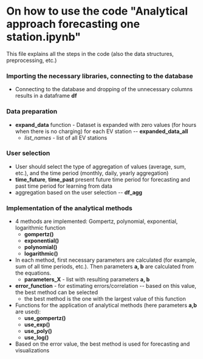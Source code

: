 # On how to use the code "Analytical approach forecasting one station.ipynb"
This file explains all the steps in the code (also the data structures, preprocessing, etc.)

### Importing the necessary libraries, connecting to the database
* Connecting to the database and dropping of the unnecessary columns results in a dataframe **df**

### Data preparation
* **expand_data** function - Dataset is expanded with zero values (for hours when there is no charging) for each EV station -- **expanded_data_all**
  * *list_names* - list of all EV stations

### User selection
* User should select the type of aggregation of values (average, sum, etc.), and the time period (monthly, daily, yearly aggregation)
* **time_future**, **time_past** present future time period for forecasting and past time period for learning from data
* aggregation based on the user selection -- **df_agg**

### Implementation of the analytical methods
* 4 methods are implemented: Gompertz, polynomial, exponential, logarithmic function
  * **gompertz()**
  * **exponential()**
  * **polynomial()**
  * **logarithmic()**
* In each method, first necessary parameters are calculated (for example, sum of all time periods, etc.). Then parameters **a, b** are calculated from the equations.
  * **parameters_X** - list with resulting parameters **a, b**
* **error_function** - for estimating errors/correlation -- based on this value, the best method can be selected
  * the best method is the one with the largest value of this function
* Functions for the application of analytical methods (here parameters **a,b** are used): 
  * **use_gompertz()**
  * **use_exp()**
  * **use_poly()**
  * **use_log()**
* Based on the error value, the best method is used for forecasting and visualizations

